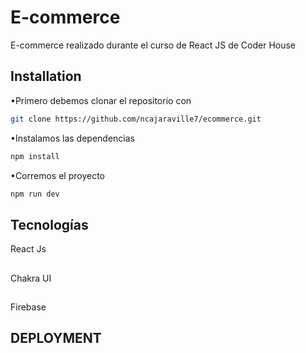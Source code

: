 # E-commerce

E-commerce realizado durante el curso de React JS de Coder House

## Installation

•Primero debemos clonar el repositorio con

```bash
git clone https://github.com/ncajaraville7/ecommerce.git
```

•Instalamos las dependencias 

```bash
npm install
```

•Corremos el proyecto
```bash
npm run dev
```

## Tecnologías
React Js
##
Chakra UI
##
Firebase

## DEPLOYMENT

